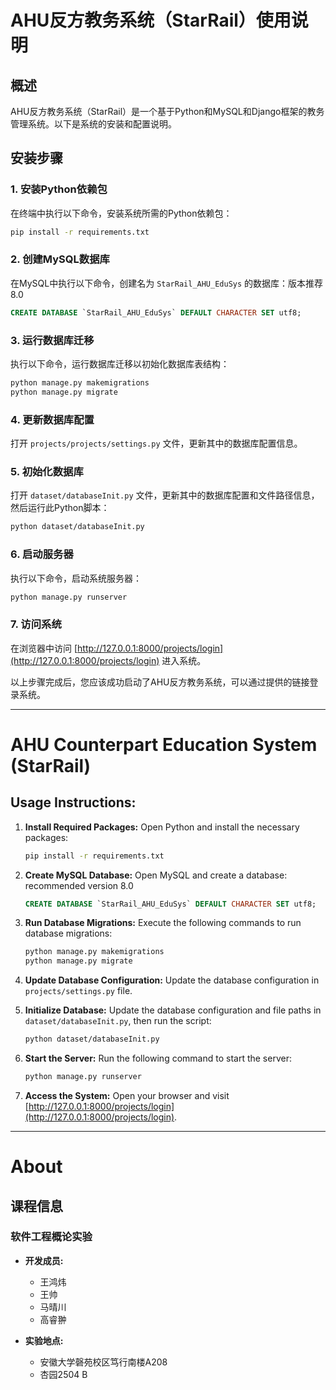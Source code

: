 # AHU反方教务系统（StarRail）使用说明

## 概述

AHU反方教务系统（StarRail）是一个基于Python和MySQL和Django框架的教务管理系统。以下是系统的安装和配置说明。

## 安装步骤

### 1. 安装Python依赖包

在终端中执行以下命令，安装系统所需的Python依赖包：

```bash
pip install -r requirements.txt
```

### 2. 创建MySQL数据库

在MySQL中执行以下命令，创建名为 `StarRail_AHU_EduSys` 的数据库：版本推荐8.0

```sql
CREATE DATABASE `StarRail_AHU_EduSys` DEFAULT CHARACTER SET utf8;
```

### 3. 运行数据库迁移

执行以下命令，运行数据库迁移以初始化数据库表结构：

```bash
python manage.py makemigrations
python manage.py migrate
```

### 4. 更新数据库配置

打开 `projects/projects/settings.py` 文件，更新其中的数据库配置信息。

### 5. 初始化数据库

打开 `dataset/databaseInit.py` 文件，更新其中的数据库配置和文件路径信息，然后运行此Python脚本：

```bash
python dataset/databaseInit.py
```

### 6. 启动服务器

执行以下命令，启动系统服务器：

```bash
python manage.py runserver
```

### 7. 访问系统

在浏览器中访问 [http://127.0.0.1:8000/projects/login](http://127.0.0.1:8000/projects/login) 进入系统。

以上步骤完成后，您应该成功启动了AHU反方教务系统，可以通过提供的链接登录系统。


---

# AHU Counterpart Education System (StarRail)

## Usage Instructions:

1. **Install Required Packages:**
   Open Python and install the necessary packages:
   ```bash
   pip install -r requirements.txt
   ```

2. **Create MySQL Database:**
   Open MySQL and create a database: recommended version 8.0
   ```sql
   CREATE DATABASE `StarRail_AHU_EduSys` DEFAULT CHARACTER SET utf8;
   ```

3. **Run Database Migrations:**
   Execute the following commands to run database migrations:
   ```bash
   python manage.py makemigrations
   python manage.py migrate
   ```

4. **Update Database Configuration:**
   Update the database configuration in `projects/settings.py` file.

5. **Initialize Database:**
   Update the database configuration and file paths in `dataset/databaseInit.py`, then run the script:
   ```bash
   python dataset/databaseInit.py
   ```

6. **Start the Server:**
   Run the following command to start the server:
   ```bash
   python manage.py runserver
   ```

7. **Access the System:**
   Open your browser and visit [http://127.0.0.1:8000/projects/login](http://127.0.0.1:8000/projects/login).

---

# About

## 课程信息

### 软件工程概论实验

- **开发成员:**
  - 王鸿炜
  - 王帅
  - 马晴川
  - 高睿翀

- **实验地点:**
  - 安徽大学磬苑校区笃行南楼A208
  - 杏园2504 B

